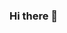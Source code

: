 ### Hi there 👋

<!--
**amanichennu201/amanichennu201** is a ✨ _special_ ✨ repository because its `README.md` (this file) appears on your GitHub profile.

Here are some ideas to get you started:

- 🌱 I’m currently learning web applications
- 💬 Ask me about github
- 📫 How to reach me: amanich@gmail.com
- ⚡ Fun fact: I'm so cool.
-->
